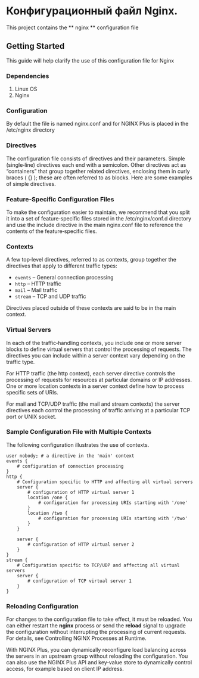 # Конфигурационный файл Nginx.
  This project contains the ** nginx ** configuration file 

## Getting Started
  This guide will help clarify the use of this configuration file for Nginx

### Dependencies
1. Linux OS
2. Nginx

### Configuration
  By default the file is named nginx.conf and for NGINX Plus is placed in the /etc/nginx directory

### Directives
  The configuration file consists of directives and their parameters. Simple (single‑line) directives each end with a semicolon. Other directives act as “containers” that group together related directives, enclosing them in curly braces ( {} ); these are often referred to as blocks. Here are some examples of simple directives.

### Feature-Specific Configuration Files
  To make the configuration easier to maintain, we recommend that you split it into a set of feature‑specific files stored in the /etc/nginx/conf.d directory and use the include directive in the main nginx.conf file to reference the contents of the feature‑specific files.

### Contexts
  A few top‑level directives, referred to as contexts, group together the directives that apply to different traffic types:

  * `events` – General connection processing
  * `http` – HTTP traffic
  * `mail` – Mail traffic
  * `stream` – TCP and UDP traffic

  Directives placed outside of these contexts are said to be in the main context.

### Virtual Servers
  In each of the traffic‑handling contexts, you include one or more server blocks to define virtual servers that control the processing of requests. The directives you can include within a server context vary depending on the traffic type.

  For HTTP traffic (the http context), each server directive controls the processing of requests for resources at particular domains or IP addresses. One or more location contexts in a server context define how to process specific sets of URIs.

  For mail and TCP/UDP traffic (the mail and stream contexts) the server directives each control the processing of traffic arriving at a particular TCP port or UNIX socket.

### Sample Configuration File with Multiple Contexts
  The following configuration illustrates the use of contexts.

    user nobody; # a directive in the 'main' context
    events {
        # configuration of connection processing
    }
    http {
        # Configuration specific to HTTP and affecting all virtual servers  
        server {
            # configuration of HTTP virtual server 1       
            location /one {
                # configuration for processing URIs starting with '/one'
            }
            location /two {
                # configuration for processing URIs starting with '/two'
            }
        } 
        
        server {
            # configuration of HTTP virtual server 2
        }
    }
    stream {
        # Configuration specific to TCP/UDP and affecting all virtual servers
        server {
            # configuration of TCP virtual server 1 
        }
    }

### Reloading Configuration
  For changes to the configuration file to take effect, it must be reloaded. You can either restart the **nginx** process or send the **reload** signal to upgrade the configuration without interrupting the processing of current requests. For details, see Controlling NGINX Processes at Runtime.

  With NGINX Plus, you can dynamically reconfigure load balancing across the servers in an upstream group without reloading the configuration. You can also use the NGINX Plus API and key‑value store to dynamically control access, for example based on client IP address.